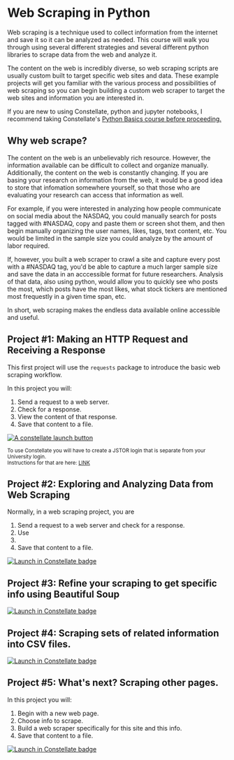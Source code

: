 # Web Scraping in Python

Web scraping is a technique used to collect information from the internet and save it so it can be analyzed as needed. This course will walk you through using several different strategies and several different python libraries to scrape data from the web and analyze it.  

The content on the web is incredibly diverse, so web scraping scripts are usually custom built to target specific web sites and data.  These example projects will get you familiar with the various process and possibilities of web scraping so you can begin building a custom web scraper to target the web sites and information you are interested in.  

If you are new to using Constellate, python and jupyter notebooks, I recommend taking Constellate's <a href ="https://ithaka.github.io/constellate-python-basics/">Python Basics course before proceeding.  </a> 

## Why web scrape?

The content on the web is an unbelievably rich resource.  However, the information available can be difficult to collect and organize manually.  Additionally, the content on the web is constantly changing.  If you are basing your research on information from the web, it would be a good idea to store that infomation somewhere yourself, so that those who are evaluating your research can access that information as well.

For example, if you were interested in analyzing how people communicate on social media about the NASDAQ, you could manually search for posts tagged with #NASDAQ, copy and paste them or screen shot them, and then begin manually organizing the user names, likes, tags, text content, etc.  You would be limited in the sample size you could analyze by the amount of labor required.

If, however, you built a web scraper to crawl a site and capture every post with a #NASDAQ tag, you'd be able to capture a much larger sample size and save the data in an acccessible format for future researchers.  Analysis of that data, also using python, would allow you to quickly see who posts the most, which posts have the most likes, what stock tickers are mentioned most frequestly in a given time span, etc.  

In short, web scraping makes the endless data available online accessible and useful. 




## Project #1: Making an HTTP Request and Receiving a Response

This first project will use the `requests` package to introduce the basic web scraping workflow.  

In this project you will:
1. Send a request to a web server.
2. Check for a response.
3. View the content of that response.
4. Save that content to a file. 

<a href="https://constellate.org/lab?repo=https%3A%2F%2Fgithub.com%2FLibraryBeales%2FWeb-Scraping&filepath=template.ipynb" target="_blank">![A constellate launch button](https://constellate.org/images/constellate-badge.svg)</a>

<sub>To use Constellate you will have to create a JSTOR login that is separate from your University login.  
Instructions for that are here:  <a href="#">LINK</a></sub>

## Project #2: Exploring and Analyzing Data from Web Scraping 

Normally, in a web scraping project, you are 

1. Send a request to a web server and check for a response.
2. Use 
3. 
4. Save that content to a file. 

[![Launch in Constellate badge](https://constellate.org/images/constellate-badge.svg)](https://constellate.org/lab?repo=https%3A%2F%2Fgithub.com%2FLibraryBeales%2FWeb-Scraping)


## Project #3: Refine your scraping to get specific info using Beautiful Soup




[![Launch in Constellate badge](https://constellate.org/images/constellate-badge.svg)](https://constellate.org/lab?repo=https%3A%2F%2Fgithub.com%2FLibraryBeales%2FWeb-Scraping)

## Project #4: Scraping sets of related information into CSV files.



[![Launch in Constellate badge](https://constellate.org/images/constellate-badge.svg)](https://constellate.org/lab?repo=https%3A%2F%2Fgithub.com%2FLibraryBeales%2FWeb-Scraping)

## Project #5: What's next?  Scraping other pages.

In this project you will:
1. Begin with a new web page.
2. Choose info to scrape.
3. Build a web scraper specifically for this site and this info.
4. Save that content to a file.



[![Launch in Constellate badge](https://constellate.org/images/constellate-badge.svg)](https://constellate.org/lab?repo=https%3A%2F%2Fgithub.com%2FLibraryBeales%2FWeb-Scraping)